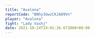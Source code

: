 ```yaml
---
title: "Avalona"
reportCode: "BNhy3GwzCKJA89Vn"
player: "Avalona"
fight: "Lady Vashj"
date: 2021-10-24T19:01:26.673000+00:00
---
```

